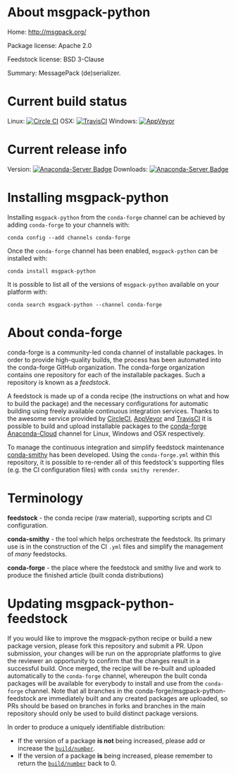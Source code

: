 About msgpack-python
====================

Home: http://msgpack.org/

Package license: Apache 2.0

Feedstock license: BSD 3-Clause

Summary: MessagePack (de)serializer.



Current build status
====================

Linux: [![Circle CI](https://circleci.com/gh/conda-forge/msgpack-python-feedstock.svg?style=shield)](https://circleci.com/gh/conda-forge/msgpack-python-feedstock)
OSX: [![TravisCI](https://travis-ci.org/conda-forge/msgpack-python-feedstock.svg?branch=master)](https://travis-ci.org/conda-forge/msgpack-python-feedstock)
Windows: [![AppVeyor](https://ci.appveyor.com/api/projects/status/github/conda-forge/msgpack-python-feedstock?svg=True)](https://ci.appveyor.com/project/conda-forge/msgpack-python-feedstock/branch/master)

Current release info
====================
Version: [![Anaconda-Server Badge](https://anaconda.org/conda-forge/msgpack-python/badges/version.svg)](https://anaconda.org/conda-forge/msgpack-python)
Downloads: [![Anaconda-Server Badge](https://anaconda.org/conda-forge/msgpack-python/badges/downloads.svg)](https://anaconda.org/conda-forge/msgpack-python)

Installing msgpack-python
=========================

Installing `msgpack-python` from the `conda-forge` channel can be achieved by adding `conda-forge` to your channels with:

```
conda config --add channels conda-forge
```

Once the `conda-forge` channel has been enabled, `msgpack-python` can be installed with:

```
conda install msgpack-python
```

It is possible to list all of the versions of `msgpack-python` available on your platform with:

```
conda search msgpack-python --channel conda-forge
```


About conda-forge
=================

conda-forge is a community-led conda channel of installable packages.
In order to provide high-quality builds, the process has been automated into the
conda-forge GitHub organization. The conda-forge organization contains one repository
for each of the installable packages. Such a repository is known as a *feedstock*.

A feedstock is made up of a conda recipe (the instructions on what and how to build
the package) and the necessary configurations for automatic building using freely
available continuous integration services. Thanks to the awesome service provided by
[CircleCI](https://circleci.com/), [AppVeyor](http://www.appveyor.com/)
and [TravisCI](https://travis-ci.org/) it is possible to build and upload installable
packages to the [conda-forge](https://anaconda.org/conda-forge)
[Anaconda-Cloud](http://docs.anaconda.org/) channel for Linux, Windows and OSX respectively.

To manage the continuous integration and simplify feedstock maintenance
[conda-smithy](http://github.com/conda-forge/conda-smithy) has been developed.
Using the ``conda-forge.yml`` within this repository, it is possible to re-render all of
this feedstock's supporting files (e.g. the CI configuration files) with ``conda smithy rerender``.


Terminology
===========

**feedstock** - the conda recipe (raw material), supporting scripts and CI configuration.

**conda-smithy** - the tool which helps orchestrate the feedstock.
                   Its primary use is in the construction of the CI ``.yml`` files
                   and simplify the management of *many* feedstocks.

**conda-forge** - the place where the feedstock and smithy live and work to
                  produce the finished article (built conda distributions)


Updating msgpack-python-feedstock
=================================

If you would like to improve the msgpack-python recipe or build a new
package version, please fork this repository and submit a PR. Upon submission,
your changes will be run on the appropriate platforms to give the reviewer an
opportunity to confirm that the changes result in a successful build. Once
merged, the recipe will be re-built and uploaded automatically to the
`conda-forge` channel, whereupon the built conda packages will be available for
everybody to install and use from the `conda-forge` channel.
Note that all branches in the conda-forge/msgpack-python-feedstock are
immediately built and any created packages are uploaded, so PRs should be based
on branches in forks and branches in the main repository should only be used to
build distinct package versions.

In order to produce a uniquely identifiable distribution:
 * If the version of a package **is not** being increased, please add or increase
   the [``build/number``](http://conda.pydata.org/docs/building/meta-yaml.html#build-number-and-string).
 * If the version of a package **is** being increased, please remember to return
   the [``build/number``](http://conda.pydata.org/docs/building/meta-yaml.html#build-number-and-string)
   back to 0.
